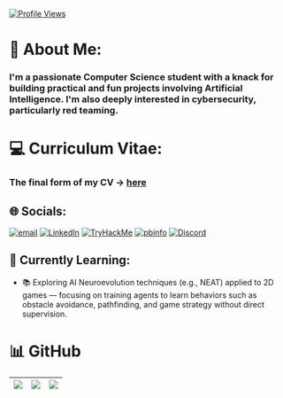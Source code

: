 [![Profile Views](https://komarev.com/ghpvc/?username=RadwB2112&label=Profile%20views&color=0e75b6&style=flat)](https://github.com/RadwB2112)
# 💫 About Me:     
<h3>I'm a passionate Computer Science student with a knack for building practical and fun projects involving Artificial Intelligence. I'm also deeply interested in cybersecurity, particularly red teaming.
<br>

# 💻 Curriculum Vitae:
<h3>The final form of my CV → <a href="https://github.com/RadwB2112/Curriculum-Vitae/blob/main/BulearcaRaduMihaiCV.pdf">here</a></h3>
  
## 🌐 Socials: 
[![email](https://img.shields.io/badge/Email-D14836?logo=gmail&logoColor=white)](mailto:mihairadubulearca@gmail.com) 
[![LinkedIn](https://img.shields.io/badge/LinkedIn-0077B5?style=flat&logo=linkedin&logoColor=white)](https://linkedin.com/in/bulearca-radu-mihai-1aba29353/)
[![TryHackMe](https://img.shields.io/badge/TryHackMe-0099FF?style=flat&logo=tryhackme&logoColor=white)](https://tryhackme.com/p/0dayradw)
[![pbinfo](https://img.shields.io/badge/pbinfo.ro-ff6600?style=flat&logo=codewars&logoColor=white)](https://www.pbinfo.ro/profil/radu3131)
[![Discord](https://img.shields.io/badge/Discord-@rdw-5865F2?logo=discord&logoColor=white)](https://discord.com/users/754326747377434715)
<br>


## 🧠 Currently Learning:
- 📚 Exploring AI Neuroevolution techniques (e.g., NEAT) applied to 2D games — focusing on training agents to learn behaviors such as obstacle avoidance, pathfinding, and game strategy without direct supervision.


# 📊 GitHub 
| ![](https://github-readme-stats.vercel.app/api?username=RadwB2112&theme=dark&hide_border=false&include_all_commits=false&count_private=false) | ![](https://github-readme-stats.vercel.app/api/top-langs/?username=RadwB2112&theme=dark&hide_border=false&include_all_commits=false&count_private=false&layout=compact) | ![](https://nirzak-streak-stats.vercel.app/?user=RadwB2112&theme=dark&hide_border=false)<br/>  |
|---|---|---|

<!-- 
[![Instagram](https://img.shields.io/badge/Instagram-%23E4405F.svg?logo=Instagram&logoColor=white)](https://instagram.com/) 


![](https://nirzak-streak-stats.vercel.app/?user=RadwB2112&theme=dark&hide_border=false)<br/>  


## 🛠️ Languages and Tools:
![Python](https://img.shields.io/badge/Python-3776AB?style=flat&logo=python&logoColor=white)
![JavaScript](https://img.shields.io/badge/JavaScript-F7DF1E?style=flat&logo=javascript&logoColor=black)
![React](https://img.shields.io/badge/React-20232A?style=flat&logo=react&logoColor=61DAFB)
![C++](https://img.shields.io/badge/c++-%2300599C.svg?style=for-the-badge&logo=c%2B%2B&logoColor=white) 
![Python](https://img.shields.io/badge/python-3670A0?style=for-the-badge&logo=python&logoColor=ffdd54) 
![Go](https://img.shields.io/badge/go-%2300ADD8.svg?style=for-the-badge&logo=go&logoColor=white)

-->

